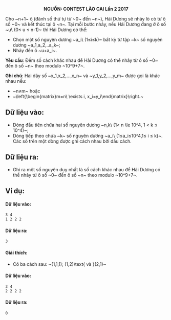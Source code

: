 **<center>NGUỒN: CONTEST LÀO CAI Lần 2 2017</center>**

Cho ~n+1~ ô (đánh số thứ tự từ ~0~ đến ~n~), Hải Dương sẽ nhảy lò cò từ ô số ~0~ và kết thúc tại ô ~n~. Tại mỗi bước nhảy, nếu Hải Dương đang ở ô số ~u\ (0≤ u ≤ n-1)~ thì Hải Dương có thể:

- Chọn một số nguyên dương ~a_i\  (1≤i≤k)~ bất kỳ từ tập ~k~ số nguyên dương ~a_1,a_2,..a_k~;
- Nhảy đến ô  ~u+a_i~.

**Yêu cầu**: Đếm số cách khác nhau để Hải Dương có thể nhảy từ ô số ~0~ đến ô số ~n~ theo modulo ~10^9+7~.

**Ghi chú**: Hai dãy số ~x_1,x_2,…,x_n~ và ~y_1,y_2,…,y_m~ được gọi là khác nhau nếu:

- ~n≠m~ hoặc
- ~\left\{\begin{matrix}m=n\\ \exists i, x_i=y_i\end{matrix}\right.~

## Dữ liệu vào:
- Dòng đầu tiên chứa hai số nguyên dương ~n,k\ (1< n \le 10^4, 1 <  k ≤ 10^4)~;
- Dòng tiếp theo chứa ~k~ số nguyên dương ~a_i\ (1≤a_i≤10^4,1≤ i ≤ k)~.
Các số trên một dòng được ghi cách nhau bởi dấu cách.

## Dữ liệu ra:
- Ghi ra một số nguyên duy nhất là số cách khác nhau để Hải Dương có thể nhảy từ ô số ~0~ đến ô số ~n~ theo modulo ~10^9+7~.

## Ví dụ:
#### Dữ liệu vào:
```
3 4
1 2 2 2
```

#### Dữ liệu ra:
```
3
```

#### Giải thích:
- Có ba cách sau: ~(1,1,1); (1,2)\text{ và }(2,1)~

#### Dữ liệu vào:
```
3 4
2 2 2 2
```

#### Dữ liệu ra:
```
0
```